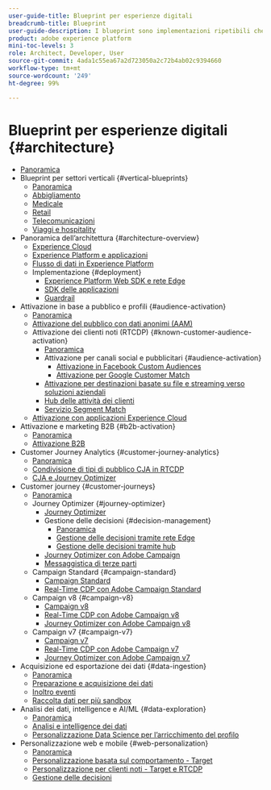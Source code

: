 ```yaml
---
user-guide-title: Blueprint per esperienze digitali
breadcrumb-title: Blueprint
user-guide-description: I blueprint sono implementazioni ripetibili che permettono di risolvere problemi di business noti e contengono diagrammi di architettura, considerazioni tecniche e collegamenti alla documentazione pertinente.
product: adobe experience platform
mini-toc-levels: 3
role: Architect, Developer, User
source-git-commit: 4ada1c55ea67a2d723050a2c72b4ab02c9394660
workflow-type: tm+mt
source-wordcount: '249'
ht-degree: 99%

---
```



# Blueprint per esperienze digitali {#architecture}

+ [Panoramica](/help/blueprints/overview.md)
+ Blueprint per settori verticali {#vertical-blueprints}
   + [Panoramica](/help/blueprints/vertical-blueprints/overview.md)
   + [Abbigliamento](/help/blueprints/vertical-blueprints/apparel.md)
   + [Medicale](/help/blueprints/vertical-blueprints/healthcare-vertical.md)
   + [Retail](/help/blueprints/vertical-blueprints/retail.md)
   + [Telecomunicazioni](/help/blueprints/vertical-blueprints/telecommunications.md)
   + [Viaggi e hospitality](/help/blueprints/vertical-blueprints/travel-hospitality.md)
+ Panoramica dell’architettura {#architecture-overview}
   + [Experience Cloud](/help/blueprints/experience-platform/experience-cloud.md)
   + [Experience Platform e applicazioni](/help/blueprints/experience-platform/platform-applications.md)
   + [Flusso di dati in Experience Platform](/help/blueprints/experience-platform/platform-data-flow.md)
   + Implementazione {#deployment}
      + [Experience Platform Web SDK e rete Edge](/help/blueprints/data-ingestion/websdk.md)
      + [SDK delle applicazioni](/help/blueprints/data-ingestion/appsdk.md)
      + [Guardrail](/help/blueprints/experience-platform/deployment/guardrails.md)
+ Attivazione in base a pubblico e profili {#audience-activation}
   + [Panoramica](/help/blueprints/audience-activation/overview.md)
   + [Attivazione del pubblico con dati anonimi  (AAM)](/help/blueprints/audience-activation/anonymous.md)
   + Attivazione dei clienti noti (RTCDP) {#known-customer-audience-activation}
      + [Panoramica](/help/blueprints/audience-activation/known.md)
      + Attivazione per canali social e pubblicitari {#audience-activation}
         + [Attivazione in Facebook Custom Audiences](/help/blueprints/audience-activation/destinations/facebook.md)
         + [Attivazione per Google Customer Match](/help/blueprints/audience-activation/destinations/gcm.md)
      + [Attivazione per destinazioni basate su file e streaming verso soluzioni aziendali](/help/blueprints/audience-activation/enterprise-destinations.md)
      + [Hub delle attività dei clienti](/help/blueprints/audience-activation/customer-activity.md)
      + [Servizio Segment Match](/help/blueprints/audience-activation/segment-match.md)
   + [Attivazione con applicazioni Experience Cloud](/help/blueprints/audience-activation/platform-and-applications.md)
+ Attivazione e marketing B2B {#b2b-activation}
   + [Panoramica](/help/blueprints/b2b/overview.md)
   + [Attivazione B2B](/help/blueprints/b2b/b2bactivation.md)
+ Customer Journey Analytics {#customer-journey-analytics}
   + [Panoramica](/help/blueprints/customer-journey-analytics/overview.md)
   + [Condivisione di tipi di pubblico CJA in RTCDP](/help/blueprints/customer-journey-analytics/cja-rtcdp.md)
   + [CJA e Journey Optimizer](/help/blueprints/customer-journey-analytics/cja-ajo.md)
+ Customer journey {#customer-journeys}
   + [Panoramica](/help/blueprints/customer-journeys/overview.md)
   + Journey Optimizer {#journey-optimizer}
      + [Journey Optimizer](/help/blueprints/customer-journeys/journey-optimizer.md)
      + Gestione delle decisioni {#decision-management}
         + [Panoramica](/help/blueprints/customer-journeys/decision_management/decision-management-overview.md)
         + [Gestione delle decisioni tramite rete Edge](/help/blueprints/customer-journeys/decision_management/decision-management-edge.md)
         + [Gestione delle decisioni tramite hub](/help/blueprints/customer-journeys/decision_management/decision-management-hub.md)
      + [Journey Optimizer con Adobe Campaign](/help/blueprints/customer-journeys/ajo-and-campaign.md)
      + [Messaggistica di terze parti](/help/blueprints/customer-journeys/3rd-party-messaging.md)
   + Campaign Standard {#campaign-standard}
      + [Campaign Standard](https://experienceleague.adobe.com/docs/campaign-standard.html?lang=it)
      + [Real-Time CDP con Adobe Campaign Standard](https://experienceleague.adobe.com/docs/campaign-standard/using/integrating-with-adobe-cloud/adobe-experience-platform/aep-sources-destinations/get-started-sources-destinations.html?lang=it)
   + Campaign v8 {#campaign-v8}
      + [Campaign v8](/help/blueprints/customer-journeys/campaign-v8.md)
      + [Real-Time CDP con Adobe Campaign v8](/help/blueprints/customer-journeys/rtcdp-and-campaign-v8.md)
      + [Journey Optimizer con Adobe Campaign v8](/help/blueprints/customer-journeys/ajo-and-campaign-v8.md)
   + Campaign v7 {#campaign-v7}
      + [Campaign v7](/help/blueprints/customer-journeys/campaign-v7.md)
      + [Real-Time CDP con Adobe Campaign  v7](/help/blueprints/customer-journeys/rtcdp-and-campaign.md)
      + [Journey Optimizer con Adobe Campaign v7](/help/blueprints/customer-journeys/ajo-and-campaign-v7.md)
+ Acquisizione ed esportazione dei dati {#data-ingestion}
   + [Panoramica](/help/blueprints/data-ingestion/overview.md)
   + [Preparazione e acquisizione dei dati](/help/blueprints/data-ingestion/ingestion.md)
   + [Inoltro eventi](/help/blueprints/data-ingestion/server-side-collection.md)
   + [Raccolta dati per più sandbox](/help/blueprints/data-ingestion/multi-sandbox-data-collection.md)
+ Analisi dei dati, intelligence e AI/ML {#data-exploration}
   + [Panoramica](/help/blueprints/data-insights/overview.md)
   + [Analisi e intelligence dei dati](/help/blueprints/data-insights/analysis.md)
   + [Personalizzazione Data Science per l’arricchimento del profilo](/help/blueprints/data-insights/data-science.md)
+ Personalizzazione web e mobile {#web-personalization}
   + [Panoramica](/help/blueprints/web-personalization/overview.md)
   + [Personalizzazione basata sul comportamento  - Target](/help/blueprints/web-personalization/behavioral.md)
   + [Personalizzazione per clienti noti - Target e RTCDP](/help/blueprints/web-personalization/known-personalization.md)
   + [Gestione delle decisioni](/help/blueprints/web-personalization/decision-management-edge.md)